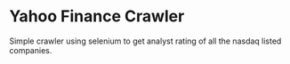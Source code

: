 Yahoo Finance Crawler
=======================

Simple crawler using selenium to get analyst rating of all the nasdaq listed companies.
